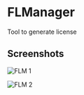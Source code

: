 
# FLManager
 Tool to generate license

## Screenshots
![FLM 1](https://github.com/seizue/FLManager/assets/25120376/3682eaa9-e4f9-442b-b705-01d7fb4e7821)

![FLM 2](https://github.com/seizue/FLManager/assets/25120376/d9f3adca-abf4-4683-94a5-adb28618f4a2)


